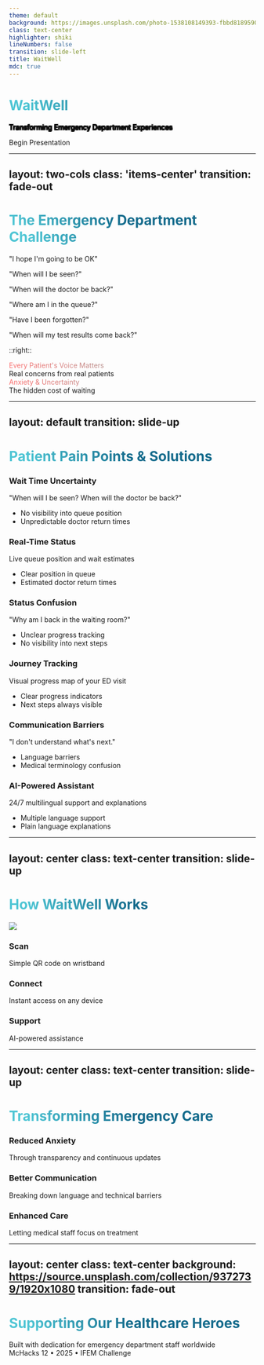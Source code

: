 ```yaml
---
theme: default
background: https://images.unsplash.com/photo-1538108149393-fbbd81895907?q=80&w=2928&auto=format&fit=crop
class: text-center
highlighter: shiki
lineNumbers: false
transition: slide-left
title: WaitWell
mdc: true
---
```


# WaitWell
<span class="text-xl text-emerald-300" style="text-shadow: -1px -1px 0 #000, 1px -1px 0 #000, -1px 1px 0 #000, 1px 1px 0 #000;">Transforming Emergency Department Experiences</span>

<div class="pt-12">
  <span @click="$slidev.nav.next" class="px-2 py-1 rounded cursor-pointer" hover="bg-white bg-opacity-10">
    Begin Presentation <carbon:arrow-right class="inline"/>
  </span>
</div>

<div class="abs-br m-6 flex gap-2">
  <a href="https://github.com/MxvsAtv321/ED-Patient-Flow-System" target="_blank" alt="GitHub"
    class="text-xl icon-btn opacity-50 !border-none !hover:text-white">
    <carbon-logo-github />
  </a>
</div>

---
layout: two-cols
class: 'items-center'
transition: fade-out
---

# The Emergency Department Challenge

<div class="flex flex-col gap-4">
  <div v-click class="flex items-center gap-3">
    <div class="p-2 rounded-full bg-red-500/10">
      <carbon:warning-alt class="w-5 h-5 text-red-500"/>
    </div>
    <p><span class="font-bold text-red-400">"I hope I'm going to be OK"</span></p>
  </div>

  <div v-click class="flex items-center gap-3">
    <div class="p-2 rounded-full bg-orange-500/10">
      <carbon:time class="w-5 h-5 text-orange-500"/>
    </div>
    <p><span class="font-bold text-orange-400">"When will I be seen?"</span></p>
  </div>

  <div v-click class="flex items-center gap-3">
    <div class="p-2 rounded-full bg-yellow-500/10">
      <carbon:user-follow class="w-5 h-5 text-yellow-500"/>
    </div>
    <p><span class="font-bold text-yellow-400">"When will the doctor be back?"</span></p>
  </div>

  <div v-click class="flex items-center gap-3">
    <div class="p-2 rounded-full bg-blue-500/10">
      <carbon:help class="w-5 h-5 text-blue-500"/>
    </div>
    <p><span class="font-bold text-blue-400">"Where am I in the queue?"</span></p>
  </div>

  <div v-click class="flex items-center gap-3">
    <div class="p-2 rounded-full bg-purple-500/10">
      <carbon:help-filled class="w-5 h-5 text-purple-500"/>
    </div>
    <p><span class="font-bold text-purple-400">"Have I been forgotten?"</span></p>
  </div>

  <div v-click class="flex items-center gap-3">
    <div class="p-2 rounded-full bg-green-500/10">
      <carbon:document-unknown class="w-5 h-5 text-green-500"/>
    </div>
    <p><span class="font-bold text-green-400">"When will my test results come back?"</span></p>
  </div>
</div>

::right::

<div class="ml-4 flex flex-col justify-center h-full">
  <div v-click class="text-4xl font-bold text-center mb-4 leading-tight" style="background: linear-gradient(45deg, #ff6b6b 0%, #4ecdc4 100%); -webkit-background-clip: text; -webkit-text-fill-color: transparent;">
    Every Patient's Voice Matters
  </div>
  <div v-click class="text-center text-gray-500 mb-8">
    Real concerns from real patients
  </div>
  <div v-click class="text-2xl font-bold text-center mb-2" style="background: linear-gradient(45deg, #ff6b6b 0%, #4ecdc4 100%); -webkit-background-clip: text; -webkit-text-fill-color: transparent;">
    Anxiety & Uncertainty
  </div>
  <div v-click class="text-center text-gray-500">
    The hidden cost of waiting
  </div>
</div>

---
layout: default
transition: slide-up
---

# Patient Pain Points & Solutions

<div class="grid grid-cols-2 gap-2 -mt-4">
  <!-- Problem 1 -->
  <div v-click class="transform transition-all duration-500">
    <div class="bg-red-500/10 p-1.5 rounded-lg">
      <h3 class="text-xs font-bold mb-0.5">Wait Time Uncertainty</h3>
      <p class="text-xs opacity-75">"When will I be seen? When will the doctor be back?"</p>
      <ul class="text-xs mt-0.5 space-y-0.5 opacity-75 list-none">
        <li>No visibility into queue position</li>
        <li>Unpredictable doctor return times</li>
      </ul>
    </div>
  </div>

  <!-- Solution 1 -->
  <div v-click class="transform transition-all duration-500">
    <div class="bg-green-500/10 p-1.5 rounded-lg">
      <h3 class="text-xs font-bold mb-0.5">Real-Time Status</h3>
      <p class="text-xs opacity-75">Live queue position and wait estimates</p>
      <ul class="text-xs mt-0.5 space-y-0.5 opacity-75 list-none">
        <li>Clear position in queue</li>
        <li>Estimated doctor return times</li>
      </ul>
    </div>
  </div>

  <!-- Problem 2 -->
  <div v-click class="transform transition-all duration-500">
    <div class="bg-red-500/10 p-1.5 rounded-lg">
      <h3 class="text-xs font-bold mb-0.5">Status Confusion</h3>
      <p class="text-xs opacity-75">"Why am I back in the waiting room?"</p>
      <ul class="text-xs mt-0.5 space-y-0.5 opacity-75 list-none">
        <li>Unclear progress tracking</li>
        <li>No visibility into next steps</li>
      </ul>
    </div>
  </div>

  <!-- Solution 2 -->
  <div v-click class="transform transition-all duration-500">
    <div class="bg-green-500/10 p-1.5 rounded-lg">
      <h3 class="text-xs font-bold mb-0.5">Journey Tracking</h3>
      <p class="text-xs opacity-75">Visual progress map of your ED visit</p>
      <ul class="text-xs mt-0.5 space-y-0.5 opacity-75 list-none">
        <li>Clear progress indicators</li>
        <li>Next steps always visible</li>
      </ul>
    </div>
  </div>

  <!-- Problem 3 -->
  <div v-click class="transform transition-all duration-500">
    <div class="bg-red-500/10 p-1.5 rounded-lg">
      <h3 class="text-xs font-bold mb-0.5">Communication Barriers</h3>
      <p class="text-xs opacity-75">"I don't understand what's next."</p>
      <ul class="text-xs mt-0.5 space-y-0.5 opacity-75 list-none">
        <li>Language barriers</li>
        <li>Medical terminology confusion</li>
      </ul>
    </div>
  </div>

  <!-- Solution 3 -->
  <div v-click class="transform transition-all duration-500">
    <div class="bg-green-500/10 p-1.5 rounded-lg">
      <h3 class="text-xs font-bold mb-0.5">AI-Powered Assistant</h3>
      <p class="text-xs opacity-75">24/7 multilingual support and explanations</p>
      <ul class="text-xs mt-0.5 space-y-0.5 opacity-75 list-none">
        <li>Multiple language support</li>
        <li>Plain language explanations</li>
      </ul>
    </div>
  </div>
</div>

<style>
.transform {
  transition: all 500ms ease;
}
.slidev-vclick-hidden {
  transform: translateY(20px);
  opacity: 0;
}
</style>

---
layout: center
class: text-center
transition: slide-up
---

# How WaitWell Works

<div class="grid grid-cols-3 gap-8 mt-8">
  <div class="flex flex-col items-center">
    <div v-click class="mb-4">
      <img src="/qr-scan.svg" class="w-24 h-24" />
    </div>
    <div v-click class="text-center">
      <h3 class="text-xl font-bold mb-2">Scan</h3>
      <p class="text-sm opacity-75">Simple QR code on wristband</p>
    </div>
  </div>

  <div class="flex flex-col items-center">
    <div v-click class="mb-4">
      <carbon:api class="w-24 h-24 text-blue-500" />
    </div>
    <div v-click class="text-center">
      <h3 class="text-xl font-bold mb-2">Connect</h3>
      <p class="text-sm opacity-75">Instant access on any device</p>
    </div>
  </div>

  <div class="flex flex-col items-center">
    <div v-click class="mb-4">
      <carbon:machine-learning-model class="w-24 h-24 text-green-500" />
    </div>
    <div v-click class="text-center">
      <h3 class="text-xl font-bold mb-2">Support</h3>
      <p class="text-sm opacity-75">AI-powered assistance</p>
    </div>
  </div>
</div>

---
layout: center
class: text-center
transition: slide-up
---

# Transforming Emergency Care

<div class="mt-8 space-y-4">
  <div v-click class="transform transition-all duration-500">
    <h3 class="text-2xl font-bold bg-gradient-to-r from-blue-500 to-teal-500 bg-clip-text text-transparent">
      Reduced Anxiety
    </h3>
    <p class="text-lg opacity-75">Through transparency and continuous updates</p>
  </div>

  <div v-click class="transform transition-all duration-500">
    <h3 class="text-2xl font-bold bg-gradient-to-r from-teal-500 to-green-500 bg-clip-text text-transparent">
      Better Communication
    </h3>
    <p class="text-lg opacity-75">Breaking down language and technical barriers</p>
  </div>

  <div v-click class="transform transition-all duration-500">
    <h3 class="text-2xl font-bold bg-gradient-to-r from-green-500 to-blue-500 bg-clip-text text-transparent">
      Enhanced Care
    </h3>
    <p class="text-lg opacity-75">Letting medical staff focus on treatment</p>
  </div>
</div>

<style>
.slidev-vclick-target {
  transition: all 500ms ease;
}

.slidev-vclick-hidden {
  transform: translateY(50%);
  opacity: 0;
}
</style>

---
layout: center
class: text-center
background: https://source.unsplash.com/collection/9372739/1920x1080
transition: fade-out
---

<div class="bg-black/30 p-8 rounded-xl backdrop-blur-sm">
  <div v-click>
    <carbon:favorite-filled class="text-red-500 w-16 h-16 mx-auto mb-4" />
    <h1 class="text-3xl font-bold mb-4">Supporting Our Healthcare Heroes</h1>
  </div>
  
  <div v-click class="text-xl text-blue-200 mb-8">
    Built with dedication for emergency department staff worldwide
  </div>
  
  <div v-click class="text-sm opacity-75">
    McHacks 12 • 2025 • IFEM Challenge
  </div>
</div>

<style>
h1 {
  background-image: linear-gradient(45deg, #4EC5D4 10%, #146b8c 50%);
  background-clip: text;
  -webkit-background-clip: text;
  -webkit-text-fill-color: transparent;
}
</style>
